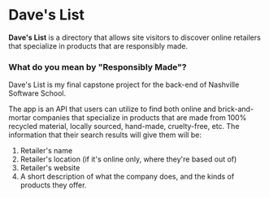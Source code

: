 # Dave's List

**Dave's List** is a directory that allows site visitors to discover online retailers that specialize in products that are responsibly made.

### What do you mean by "Responsibly Made"?

Dave's List is my final capstone project for the back-end of Nashville Software School.

The app is an API that users can utilize to find both online and brick-and-mortar companies that specialize in products that are made from 100% recycled material, locally sourced, hand-made, cruelty-free, etc. The information that their search results will give them will be:
1. Retailer's name
2. Retailer's location (if it's online only, where they're based out of)
3. Retailer's website
4. A short description of what the company does, and the kinds of products they offer.
